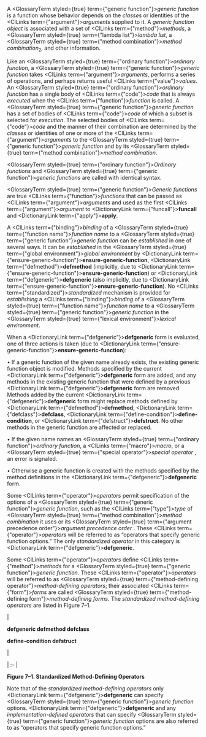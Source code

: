  



A <GlossaryTerm styled={true} term={"generic function"}><i>generic function</i></GlossaryTerm> is a function whose behavior depends on the *classes* or identities of the <ClLinks  term={"argument"}><i>arguments</i></ClLinks> supplied to it. A *generic function object* is associated with a set of <ClLinks  term={"method"}><i>methods</i></ClLinks>, a <GlossaryTerm styled={true} term={"lambda list"}><i>lambda list</i></GlossaryTerm>, a <GlossaryTerm styled={true} term={"method combination"}><i>method combination</i></GlossaryTerm><sub>2</sub>, and other information. 



Like an <GlossaryTerm styled={true} term={"ordinary function"}><i>ordinary function</i></GlossaryTerm>, a <GlossaryTerm styled={true} term={"generic function"}><i>generic function</i></GlossaryTerm> takes <ClLinks  term={"argument"}><i>arguments</i></ClLinks>, performs a series of operations, and perhaps returns useful <ClLinks  term={"value"}><i>values</i></ClLinks>. An <GlossaryTerm styled={true} term={"ordinary function"}><i>ordinary function</i></GlossaryTerm> has a single body of <ClLinks  term={"code"}><i>code</i></ClLinks> that is always *executed* when the <ClLinks  term={"function"}><i>function</i></ClLinks> is called. A <GlossaryTerm styled={true} term={"generic function"}><i>generic function</i></GlossaryTerm> has a set of bodies of <ClLinks  term={"code"}><i>code</i></ClLinks> of which a subset is selected for *execution*. The selected bodies of <ClLinks  term={"code"}><i>code</i></ClLinks> and the manner of their combination are determined by the *classes* or identities of one or more of the <ClLinks  term={"argument"}><i>arguments</i></ClLinks> to the <GlossaryTerm styled={true} term={"generic function"}><i>generic function</i></GlossaryTerm> and by its <GlossaryTerm styled={true} term={"method combination"}><i>method combination</i></GlossaryTerm>. 



<GlossaryTerm styled={true} term={"ordinary function"}><i>Ordinary functions</i></GlossaryTerm> and <GlossaryTerm styled={true} term={"generic function"}><i>generic functions</i></GlossaryTerm> are called with identical syntax. 



<GlossaryTerm styled={true} term={"generic function"}><i>Generic functions</i></GlossaryTerm> are true <ClLinks  term={"function"}><i>functions</i></ClLinks> that can be passed as <ClLinks  term={"argument"}><i>arguments</i></ClLinks> and used as the first <ClLinks  term={"argument"}><i>argument</i></ClLinks> to <DictionaryLink  term={"funcall"}><b>funcall</b></DictionaryLink> and <DictionaryLink  term={"apply"}><b>apply</b></DictionaryLink>. 



A <ClLinks  term={"binding"}><i>binding</i></ClLinks> of a <GlossaryTerm styled={true} term={"function name"}><i>function name</i></GlossaryTerm> to a <GlossaryTerm styled={true} term={"generic function"}><i>generic function</i></GlossaryTerm> can be *established* in one of several ways. It can be *established* in the <GlossaryTerm styled={true} term={"global environment"}><i>global environment</i></GlossaryTerm> by <DictionaryLink  term={"ensure-generic-function"}><b>ensure-generic-function</b></DictionaryLink>, <DictionaryLink  term={"defmethod"}><b>defmethod</b></DictionaryLink> (implicitly, due to <DictionaryLink  term={"ensure-generic-function"}><b>ensure-generic-function</b></DictionaryLink>) or <DictionaryLink  term={"defgeneric"}><b>defgeneric</b></DictionaryLink> (also implicitly, due to <DictionaryLink  term={"ensure-generic-function"}><b>ensure-generic-function</b></DictionaryLink>). No <ClLinks  term={"standardized"}><i>standardized</i></ClLinks> mechanism is provided for *establishing* a <ClLinks  term={"binding"}><i>binding</i></ClLinks> of a <GlossaryTerm styled={true} term={"function name"}><i>function name</i></GlossaryTerm> to a <GlossaryTerm styled={true} term={"generic function"}><i>generic function</i></GlossaryTerm> in the <GlossaryTerm styled={true} term={"lexical environment"}><i>lexical environment</i></GlossaryTerm>. 



When a <DictionaryLink  term={"defgeneric"}><b>defgeneric</b></DictionaryLink> form is evaluated, one of three actions is taken (due to <DictionaryLink  term={"ensure-generic-function"}><b>ensure-generic-function</b></DictionaryLink>): 



*•* If a generic function of the given name already exists, the existing generic function object is modified. Methods specified by the current <DictionaryLink  term={"defgeneric"}><b>defgeneric</b></DictionaryLink> form are added, and any methods in the existing generic function that were defined by a previous <DictionaryLink  term={"defgeneric"}><b>defgeneric</b></DictionaryLink> form are removed. Methods added by the current <DictionaryLink  term={"defgeneric"}><b>defgeneric</b></DictionaryLink> form might replace methods defined by <DictionaryLink  term={"defmethod"}><b>defmethod</b></DictionaryLink>, <DictionaryLink  term={"defclass"}><b>defclass</b></DictionaryLink>, <DictionaryLink  term={"define-condition"}><b>define-condition</b></DictionaryLink>, or <DictionaryLink  term={"defstruct"}><b>defstruct</b></DictionaryLink>. No other methods in the generic function are affected or replaced. 



*•* If the given name names an <GlossaryTerm styled={true} term={"ordinary function"}><i>ordinary function</i></GlossaryTerm>, a <ClLinks  term={"macro"}><i>macro</i></ClLinks>, or a <GlossaryTerm styled={true} term={"special operator"}><i>special operator</i></GlossaryTerm> , an error is signaled. 



*•* Otherwise a generic function is created with the methods specified by the method definitions in the <DictionaryLink  term={"defgeneric"}><b>defgeneric</b></DictionaryLink> form. 



Some <ClLinks  term={"operator"}><i>operators</i></ClLinks> permit specification of the options of a <GlossaryTerm styled={true} term={"generic function"}><i>generic function</i></GlossaryTerm>, such as the <ClLinks  term={"type"}><i>type</i></ClLinks> of <GlossaryTerm styled={true} term={"method combination"}><i>method combination</i></GlossaryTerm> it uses or its <GlossaryTerm styled={true} term={"argument precedence order"}><i>argument precedence order</i></GlossaryTerm> . These <ClLinks  term={"operator"}><i>operators</i></ClLinks> will be referred to as “operators that specify generic function options.” The only *standardized operator* in this category is <DictionaryLink  term={"defgeneric"}><b>defgeneric</b></DictionaryLink>. 







 



 



Some <ClLinks  term={"operator"}><i>operators</i></ClLinks> define <ClLinks  term={"method"}><i>methods</i></ClLinks> for a <GlossaryTerm styled={true} term={"generic function"}><i>generic function</i></GlossaryTerm>. These <ClLinks  term={"operator"}><i>operators</i></ClLinks> will be referred to as <GlossaryTerm styled={true} term={"method-defining operator"}><i>method-defining operators</i></GlossaryTerm>; their associated <ClLinks  term={"form"}><i>forms</i></ClLinks> are called <GlossaryTerm styled={true} term={"method-defining form"}><i>method-defining forms</i></GlossaryTerm>. The *standardized method-defining operators* are listed in Figure 7–1. 



|<p>**defgeneric defmethod defclass** </p><p>**define-condition defstruct**</p>|

| :- |





**Figure 7–1. Standardized Method-Defining Operators** 



Note that of the *standardized method-defining operators* only <DictionaryLink  term={"defgeneric"}><b>defgeneric</b></DictionaryLink> can specify <GlossaryTerm styled={true} term={"generic function"}><i>generic function</i></GlossaryTerm> options. <DictionaryLink  term={"defgeneric"}><b>defgeneric</b></DictionaryLink> and any *implementation-defined operators* that can specify <GlossaryTerm styled={true} term={"generic function"}><i>generic function</i></GlossaryTerm> options are also referred to as “operators that specify generic function options.” 



